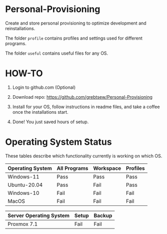 # Personal-Provisioning
 Create and store personal provisioning to optimize development and reinstallations.

 The folder `profile` contains profiles and settings used for different programs.

 The folder `useful` contains useful files for any OS.

 # HOW-TO

 1. Login to github.com (Optional)

 2. Download repo:
 https://github.com/grebtsew/Personal-Provisioning

 3. Install for your OS, follow instructions in readme files, and take a coffee once the installations start.

 4. Done! You just saved hours of setup.

 # Operating System Status
These tables describe which functionality currently is working on which OS.

 <table>
   <thead>
      <tr>
         <th>Operating System</th>
         <th>All Programs</th>
         <th>Workspace</th>
         <th>Profiles</th>
      </tr>
   </thead>
   <tbody>
      <tr>
         <td>Windows-11</td>
         <td>Pass</td>
         <td>Pass</td>
         <td>Pass</td>
      </tr>
      <tr>
         <td>Ubuntu-20.04</td>
         <td>Pass</td>
         <td>Fail</td>
         <td>Pass</td>
      </tr>
      <tr>
         <td>Windows-10</td>
         <td>Fail</td>
         <td>Fail</td>
         <td>Fail</td>
      </tr>
      <tr>
         <td>MacOS</td>
         <td>Fail</td>
         <td>Fail</td>
         <td>Fail</td>
      </tr>
   </tbody>
</table>


 <table>
   <thead>
      <tr>
         <th>Server Operating System</th>
         <th>Setup</th>
         <th>Backup</th>
      </tr>
   </thead>
   <tbody>
      <tr>
         <td>Proxmox 7.1</td>
         <td>Fail</td>
         <td>Fail</td>
      </tr>

   </tbody>
</table>